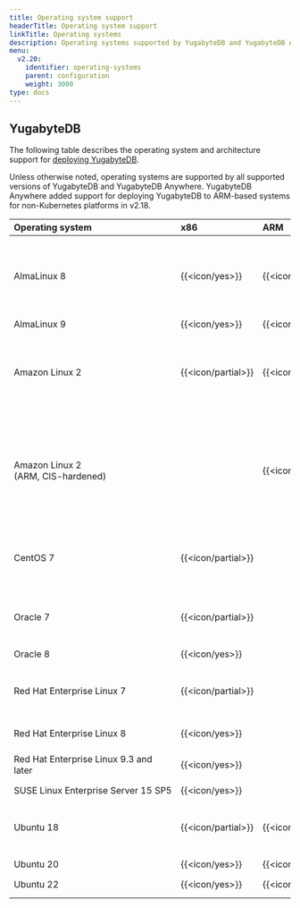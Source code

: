 ```yaml
---
title: Operating system support
headerTitle: Operating system support
linkTitle: Operating systems
description: Operating systems supported by YugabyteDB and YugabyteDB Anywhere.
menu:
  v2.20:
    identifier: operating-systems
    parent: configuration
    weight: 3000
type: docs
---
```


## YugabyteDB

The following table describes the operating system and architecture support for [deploying YugabyteDB](../../../deploy/manual-deployment/).

Unless otherwise noted, operating systems are supported by all supported versions of YugabyteDB and YugabyteDB Anywhere. YugabyteDB Anywhere added support for deploying YugabyteDB to ARM-based systems for non-Kubernetes platforms in v2.18.

| Operating system | x86            | ARM            | Notes |
| :--------------- | :------------- | :------------- | :---- |
| AlmaLinux 8      | {{<icon/yes>}} | {{<icon/yes>}} | Recommended for production<br>Recommended development platform<br>Default for YBA-deployed nodes |
| AlmaLinux 9      | {{<icon/yes>}} | {{<icon/yes>}} |       |
| Amazon Linux 2   | {{<icon/partial>}} | {{<icon/partial>}} |Supported in v2.18.0 and later<br>Deprecated in v2.20; not supported v2.21, v2024.1, and subsequent release series. |
| Amazon Linux 2<br>(ARM, CIS-hardened) |  | {{<icon/partial>}} | Supported only in v2.20.x. Database performance in this environment varies both due to CIS-hardening and ARM. For more information, contact {{% support-general %}}.|
| CentOS 7          | {{<icon/partial>}} |                | Deprecated in v2.20; not supported in v2.21, v2024.1, and subsequent release series. |
| Oracle 7         | {{<icon/partial>}} |                | Deprecated in v2.20; not supported in v2.21, v2024.1, and subsequent release series. |
| Oracle 8         | {{<icon/yes>}} |                | |
| Red Hat Enterprise Linux 7 | {{<icon/partial>}} |      | Deprecated in v2.20; not supported in v2.21, v2024.1, and subsequent release series.|
| Red Hat Enterprise Linux 8 | {{<icon/yes>}} |      | Recommended for production |
| Red Hat Enterprise Linux&nbsp;9.3 and later| {{<icon/yes>}} |  | Supported in v2.20.3 and later.  {{<tags/feature/ea>}} |
| SUSE&nbsp;Linux&nbsp;Enterprise&nbsp;Server&nbsp;15&nbsp;SP5 | {{<icon/yes>}} |     | {{<tags/feature/ea>}} |
| Ubuntu 18        | {{<icon/partial>}} | {{<icon/partial>}} | Deprecated in v2.20; not supported v2.21, v2024.1, and subsequent release series. |
| Ubuntu 20        | {{<icon/yes>}} | {{<icon/yes>}} |       |
| Ubuntu 22        | {{<icon/yes>}} | {{<icon/yes>}} | Supported in v2.18.5, v2.20.1 |

